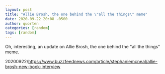```yaml
---
layout: post
title: "Allie Brosh, the one behind the \"all the things\" meme"
date: 2020-09-22 20:08 -0500
author: quorten
categories: [random]
tags: [random]
---
```


Oh, interesting, an update on Allie Brosh, the one behind the "all the
things" meme.

20200922/https://www.buzzfeednews.com/article/stephaniemcneal/allie-brosh-new-book-interview

